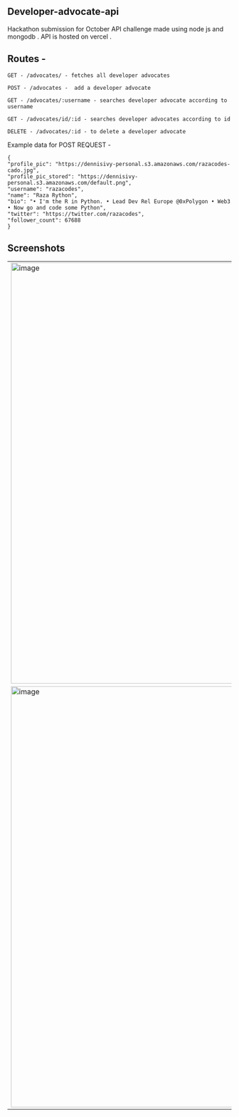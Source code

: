 ## Developer-advocate-api
Hackathon submission for October API challenge made using node js and mongodb . API is hosted on vercel .

## Routes -

`GET - /advocates/ - fetches all developer advocates `<br>

`POST - /advocates -  add a developer advocate `<br>

`GET - /advocates/:username - searches developer advocate according to username ` <br>

`GET - /advocates/id/:id - searches developer advocates according to id `<br>

`DELETE - /advocates/:id - to delete a developer advocate `

Example data for POST REQUEST - 

`{` <br>
   `"profile_pic": "https://dennisivy-personal.s3.amazonaws.com/razacodes-cado.jpg",`<br>
            `"profile_pic_stored": "https://dennisivy-personal.s3.amazonaws.com/default.png",`<br>
            `"username": "razacodes",`<br>
            `"name": "Raza Rython",`<br>
            `"bio": "• I'm the R in Python. • Lead Dev Rel Europe @0xPolygon • Web3 • Now go and code some Python",`<br>
            `"twitter": "https://twitter.com/razacodes",`<br>
            `"follower_count": 67688`<br>
`}`<br>


## Screenshots 

<table>
<tr>
<td>
<img width="945" alt="image" src="https://user-images.githubusercontent.com/74766567/200236578-d71c608d-6ce1-4772-90f4-3d3432c5ff03.png">
</td>
<td>
<img width="945" alt="image" src="https://user-images.githubusercontent.com/74766567/200238906-63d4aace-84de-43d3-abf4-614a9e09001e.png">
</td>
</tr>
<tr>
<td>
<img width="945" alt="image" src="https://user-images.githubusercontent.com/74766567/200236782-ea17a915-22eb-43f5-a14b-57b06925f41d.png"">
</td>
</tr>
</table>

